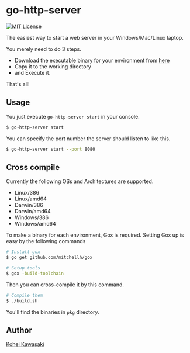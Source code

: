 go-http-server
===

[![MIT License](http://img.shields.io/badge/license-MIT-blue.svg?style=flat-square)][LICENSE]

[license]: https://github.com/k-kawa/go-http-server/blob/master/LICENSE

The easiest way to start a web server in your Windows/Mac/Linux laptop.

You merely need to do 3 steps.

- Download the executable binary for your environment from [here]
- Copy it to the working directory
- and Execute it.

That's all!

[here]: https://github.com/k-kawa/go-http-server/tree/master/pkg


## Usage
You just execute `go-http-server start` in your console.

```bash
$ go-http-server start
```

You can specify the port number the server should listen to like this.

```bash
$ go-http-server start --port 8080
```

## Cross compile
Currently the following OSs and Architectures are supported.

- Linux/386
- Linux/amd64
- Darwin/386
- Darwin/amd64
- Windows/386
- Windows/amd64

To make a binary for each environment, Gox is required.
Setting Gox up is easy by the following commands

```bash
# Install gox
$ go get github.com/mitchellh/gox

# Setup tools
$ gox -build-toolchain
```

Then you can cross-compile it by this command.

```bash
# Compile them
$ ./build.sh
```

You'll find the binaries in `pkg` directory.

## Author
[Kohei Kawasaki](https://github.com/k-kawa)
